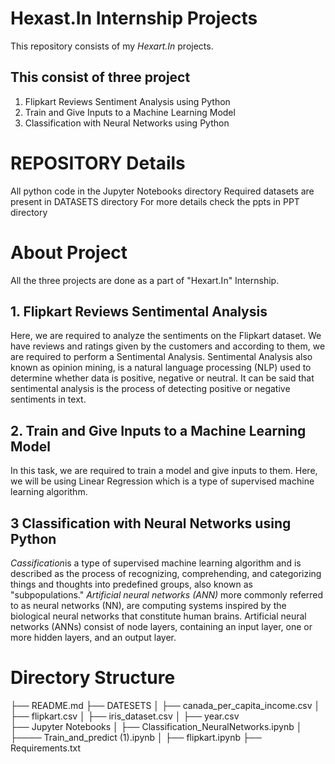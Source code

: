 # Hexast.In Internship Projects
This repository consists of my *Hexart.In* projects.
## This consist of three project
1. Flipkart Reviews Sentiment Analysis using Python
2. Train and Give Inputs to a Machine Learning Model
3. Classification with Neural Networks using Python
# REPOSITORY Details
All python code in the Jupyter Notebooks directory
Required datasets are present in DATASETS directory
For more details check the ppts in PPT directory
# About Project
All the three projects are done as a part of "Hexart.In" Internship.
## 1. Flipkart Reviews Sentimental Analysis
Here, we are required to analyze the sentiments on the Flipkart dataset. We have reviews and ratings given by the customers and according to them, we are required to perform a Sentimental Analysis. Sentimental Analysis also known as opinion mining, is a natural language processing (NLP) used to determine whether data is positive, negative or neutral. It can be said that sentimental analysis is the process of detecting positive or negative sentiments in text.
## 2. Train and Give Inputs  to a Machine Learning Model
In this task, we are required to train a model and give inputs to them. Here, we will be using Linear Regression which is a type of supervised machine learning algorithm. 
## 3 Classification with Neural Networks using Python
*Cassification*is a type of supervised machine learning algorithm and is described as the process of recognizing, comprehending, and categorizing things and thoughts into predefined groups, also known as "subpopulations." *Artificial neural networks (ANN)* more commonly referred to as neural networks (NN), are computing systems inspired by the biological neural networks that constitute human brains. Artificial neural networks (ANNs) consist of node layers, containing an input layer, one or more hidden layers, and an output layer.

# Directory Structure
├── README.md
├── DATESETS
│    ├── canada_per_capita_income.csv
│    ├── flipkart.csv
│    ├── iris_dataset.csv
│    ├── year.csv     
├── Jupyter Notebooks
│    ├── Classification_NeuralNetworks.ipynb
│    ├──── Train_and_predict (1).ipynb
│    ├── flipkart.ipynb
├── Requirements.txt
